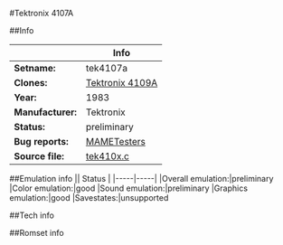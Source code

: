 #Tektronix 4107A

##Info

||Info|
|-----|-----|
|**Setname:**|tek4107a
|**Clones:**|[Tektronix 4109A](tek4109a.md)
|**Year:**|1983
|**Manufacturer:**|Tektronix
|**Status:**|preliminary
|**Bug reports:**|[MAMETesters](http://mametesters.org/view_all_set.php?type=1&temporary=y&search=tek410x.c)
|**Source file:**|[tek410x.c](https://github.com/mamedev/mame/blob/master/src/mess/drivers/tek410x.c)

##Emulation info
|| Status |
|-----|-----|
|Overall emulation:|preliminary
|Color emulation:|good
|Sound emulation:|preliminary
|Graphics emulation:|good
|Savestates:|unsupported

##Tech info

##Romset info

<!--- START OF EDITED COMMENT DO NOT TOUCH TEXT ABOVE-->
